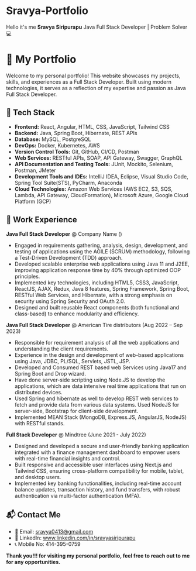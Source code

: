 # Sravya-Portfolio
Hello it's me **Sravya Siripurapu** Java Full Stack Developer | Problem Solver 💻
# 🌟 My Portfolio
Welcome to my personal portfolio! This website showcases my projects, skills, and experiences as a Full Stack Developer. Built using modern technologies, it serves as a reflection of my expertise and passion as Java Full Stack Developer.
## 🚀 Tech Stack

- **Frontend:** React, Angular, HTML, CSS, JavaScript, Tailwind CSS  
- **Backend:** Java, Spring Boot, Hibernate, REST APIs  
- **Database:** MySQL, PostgreSQL  
- **DevOps:** Docker, Kubernetes, AWS  
- **Version Control Tools:** Git, GitHub, CI/CD, Postman  
- **Web Services:** RESTful APIs, SOAP, API Gateway, Swagger, GraphQL
- **API Documentation and Testing Tools:** JUnit, Mockito, Selenium, Postman, JMeter
- **Development Tools and IDEs:** IntelliJ IDEA, Eclipse, Visual Studio Code, Spring Tool Suite(STS), PyCharm, Anaconda
- **Cloud Technologies:** Amazon Web Services (AWS EC2, S3, SQS, Lambda, API Gateway, CloudFormation), Microsoft Azure, Google Cloud Platform (GCP)

## 💼 Work Experience

**Java Full Stack Developer** @ Company Name ()
- Engaged in requirements gathering, analysis, design, development, and testing of applications using the AGILE (SCRUM) methodology, following a Test-Driven Development (TDD) approach.
- Developed scalable enterprise web applications using Java 11 and J2EE, improving application response time by 40% through optimized OOP principles.
- Implemented key technologies, including HTML5, CSS3, JavaScript, ReactJS, AJAX, Redux, Java 8 features, Spring Framework, Spring Boot, RESTful Web Services, and Hibernate, with a strong emphasis on security using Spring Security and OAuth 2.0.
- Designed and built reusable React components (both functional and class-based) to enhance modularity and efficiency.

**Java Full Stack Developer** @ American Tire distributors (Aug 2022 – Sep 2023)
-	Responsible for requirement analysis of all the web applications and understanding the client requirements.
-	Experience in the design and development of web-based applications using Java, JDBC, PL/SQL, Servlets, JSTL, JSP.
-	Developed and Consumed REST based web Services using Java17 and Spring Boot and Drop wizard.
-	Have done server-side scripting using Node.JS to develop the applications, which are data intensive real time applications that run on distributed devices.
-	Used Spring and hibernate as well to develop REST web services to fetch and provide data from various data systems. Used NodeJS for server-side, Bootstrap for client-side development.
-	Implemented MEAN Stack (MongoDB, Express.JS, AngularJS, NodeJS) with RESTful stands.
  
**Full Stack Developer** @ Mindtree (June 2021 - July 2022)
- Designed and developed a secure and user-friendly banking application integrated with a finance management dashboard to empower users with real-time financial insights and control.
- Built responsive and accessible user interfaces using Next.js and Tailwind CSS, ensuring cross-platform compatibility for mobile, tablet, and desktop users.
- Implemented key banking functionalities, including real-time account balance updates, transaction history, and fund transfers, with robust authentication via multi-factor authentication (MFA).

## 📬 Contact Me

- 📧 Email: sravya0413@gmail.com  
- 🔗 LinkedIn: www.linkedin.com/in/sravyasiripurapu
- 📞 Mobile No: 414-395-0759 

**Thank you!!! for visiting my personal portfolio, feel free to reach out to me for any opportunities.**


